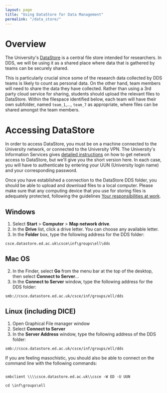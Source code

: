 ```yaml
---
layout: page
title: "Using DataStore for Data Management"
permalink: "/data_store/"
---
```

# Overview

The University's [DataStore](http://www.ed.ac.uk/information-services/research-support/data-management/data-storage) is a central file store intended for researchers. In DDS, we will be using it as a shared place where data that is gathered by teams can be securely shared. 

This is particularly crucial since some of the research data collected by DDS teams is likely to count as personal data. On the other hand, team members will need to share the data they have collected. Rather than using a 3rd party cloud service for sharing, students should upload the relevant files to DataStore. Within the filespace identified below, each team will have their own subfolder, named `team_1`,..., `team_7` as appropriate, where files can be shared amongst the team members.

# Accessing DataStore

In order to access DataStore, you must be on a machine connected to the University network, or connected to the University VPN. The University's Information Services gives [detailed instructions](http://www.ed.ac.uk/information-services/computing/desktop-personal/network-shares) on how to get network access to DataStore, but we'll give you the short version here. In each case, you will have to authenticate by entering your UUN (University login name) and your corresponding password.

Once you have established a connection to the DataStore DDS folder, you should be able to upload and download files to a local computer. Please make sure that any computing device that you use for storing files is adequately protected, following the guidelines [Your responsibilities at work](http://www.ed.ac.uk/information-services/computing/desktop-personal/information-security/your-responsibilities).

## Windows

1. Select **Start** > **Computer** > **Map network drive**.
2. In the **Drive** list, click a drive letter. You can choose any available letter.
3. In the **Folder** box, type the following address for the DDS folder:

```
csce.datastore.ed.ac.uk\csce\inf\groups\ell\dds
```

## Mac OS

2. In the Finder, select **Go** from the menu bar at the top of the desktop, then select **Connect to Server**...
3. In the **Connect to Server** window, type the following address for the DDS folder:

```
smb://csce.datastore.ed.ac.uk/csce/inf/groups/ell/dds
```

## Linux (including DICE)

1. Open Graphical File manager window
2. Select **Connect to Server**
3. In the **Server Address** window, type the following address of the DDS folder:

```
smb://csce.datastore.ed.ac.uk/csce/inf/groups/ell/dds
```

If you are feeling masochistic, you should also be able to connect on the command line with the following commands:

<code>
smbclient \\\\csce.datastore.ed.ac.uk\\csce -W ED -U UUN<br/>
cd \inf\groups\ell
</code>

<!--

https://www.wiki.ed.ac.uk/display/ecdfwiki/DataStore+service
https://www.wiki.ed.ac.uk/display/ecdfwiki/DataStore+-+General+Instructions#DataStore-GeneralInstructions-ManagingAccessPermissions



http://www.ed.ac.uk/records-management/records-management/staff-guidance/technical-guidance/storage-standards
-->
